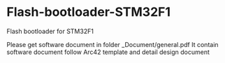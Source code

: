 # Flash-bootloader-STM32F1
Flash bootloader for STM32F1

Please get software document in folder _Document/general.pdf It contain software document follow Arc42 template and detail design document

